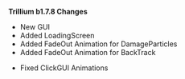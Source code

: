 **Trillium b1.7.8 Changes**
+ New GUI
+ Added LoadingScreen
+ Added FadeOut Animation for DamageParticles
+ Added FadeOut Animation for BackTrack

* Fixed ClickGUI Animations
